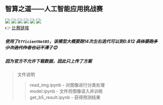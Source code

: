 智算之道——人工智能应用挑战赛
------
![](https://img.shields.io/badge/python-3.8-blue) ![](https://img.shields.io/badge/opencv-4.4.0-green) ![](https://img.shields.io/badge/keras-2.4-blue) 
![](https://img.shields.io/badge/tensorflow-2.3-red) ![](https://img.shields.io/badge/pandas-1.1-brightgreen) ![](https://img.shields.io/badge/numpy-1.19-blue)<br>
:point_right:	[比赛链接](https://www.kesci.com/home/competition/5f34b039a5c0e8002d5d008e/content "悬停显示")<br>
##### 使用了`EfficientNetB5`，该模型大概要跑14次左右迭代可以到0.812  ~~具体要跑多少次迭代作者也记不清了~~:blush: <br>
##### 因为官方不允许下载数据，因此只上传了方案

>文件说明
>>read_img.ipynb - 对图像进行分类处理<br>
>>model.ipynb - 文件将图像读入并训练<br>
>>get_b5_result.ipynb - 获得预测结果


